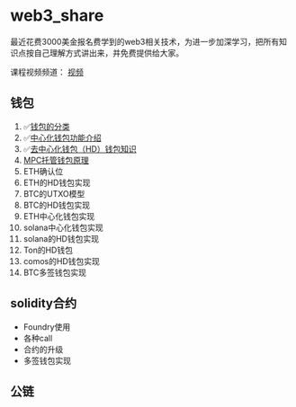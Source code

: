 # web3_share

最近花费3000美金报名费学到的web3相关技术，为进一步加深学习，把所有知识点按自己理解方式讲出来，并免费提供给大家。

课程视频频道： [视频](https://www.youtube.com/playlist?list=PLdQ33vAo9pkuoH7CXfjvdP4g-NJ_PRIwp)

## 钱包

1. ✅[钱包的分类](https://github.com/0xweb-3/web3_share/tree/main/wallet-doc/01.%E9%92%B1%E5%8C%85%E5%88%86%E7%B1%BB)
2. ✅[中心化钱包功能介绍](https://github.com/0xweb-3/web3_share/tree/main/wallet-doc/02.%E4%B8%AD%E5%BF%83%E5%8C%96%E9%92%B1%E5%8C%85)
3. ✅[去中心化钱包（HD）钱包知识](https://github.com/0xweb-3/web3_share/blob/main/wallet-doc/03.HD%E9%92%B1%E5%8C%85/README.md)
4. [MPC托管钱包原理]()
5. ETH确认位
6. ETH的HD钱包实现
7. BTC的UTXO模型
8. BTC的HD钱包实现
9. ETH中心化钱包实现
10. solana中心化钱包实现
11. solana的HD钱包实现
12. Ton的HD钱包
13. comos的HD钱包实现
14. BTC多签钱包实现

## solidity合约

* Foundry使用
* 各种call
* 合约的升级
* 多签钱包实现

## 公链


